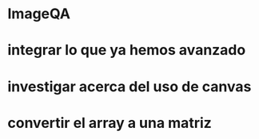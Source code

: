 # ImageQA
# integrar lo que ya hemos avanzado
# investigar acerca del uso de canvas
# convertir el array a una matriz

